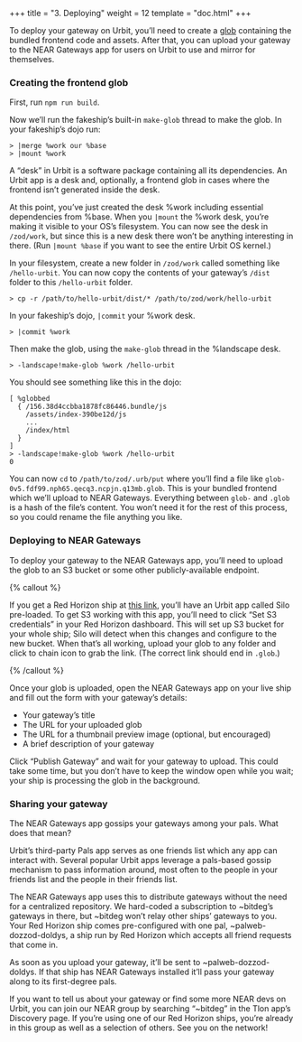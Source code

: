 +++
title = "3. Deploying"
weight = 12
template = "doc.html"
+++

To deploy your gateway on Urbit, you’ll need to create a [glob](https://docs.urbit.org/userspace/apps/reference/dist/glob) containing the bundled frontend code and assets. After that, you can upload your gateway to the NEAR Gateways app for users on Urbit to use and mirror for themselves.

### Creating the frontend glob

First, run `npm run build`.

Now we’ll run the fakeship’s built-in `make-glob` thread to make the glob. In your fakeship’s dojo run:

```
> |merge %work our %base
> |mount %work
```

A “desk” in Urbit is a software package containing all its dependencies. An Urbit app is a desk and, optionally, a frontend glob in cases where the frontend isn’t generated inside the desk.

At this point, you’ve just created the desk %work including essential dependencies from %base. When you `|mount` the %work desk, you’re making it visible to your OS’s filesystem. You can now see the desk in `/zod/work`, but since this is a new desk there won’t be anything interesting in there. (Run `|mount %base` if you want to see the entire Urbit OS kernel.)

In your filesystem, create a new folder in `/zod/work` called something like `/hello-urbit`. You can now copy the contents of your gateway’s `/dist` folder to this `/hello-urbit` folder.

```
> cp -r /path/to/hello-urbit/dist/* /path/to/zod/work/hello-urbit
```

In your fakeship’s dojo, `|commit` your %work desk.

```
> |commit %work
```

Then make the glob, using the `make-glob` thread in the %landscape desk.

```
> -landscape!make-glob %work /hello-urbit
```

You should see something like this in the dojo:

```
[ %globbed
  { /156.38d4ccbba1878fc86446.bundle/js
    /assets/index-390be12d/js
    ...
    /index/html
  }
]
> -landscape!make-glob %work /hello-urbit
0
```

You can now `cd` to `/path/to/zod/.urb/put` where you’ll find a file like `glob-0v5.fdf99.nph65.qecq3.ncpjn.q13mb.glob`. This is your bundled frontend which we’ll upload to NEAR Gateways. Everything between `glob-` and `.glob` is a hash of the file’s content. You won’t need it for the rest of this process, so you could rename the file anything you like.

### Deploying to NEAR Gateways

To deploy your gateway to the NEAR Gateways app, you’ll need to upload the glob to an S3 bucket or some other publicly-available endpoint.

{% callout %}

If you get a Red Horizon ship at [this link](https://redhorizon.com/join/61c3b5a7-9eba-437c-8049-b5b217625bcf), you’ll have an Urbit app called Silo pre-loaded. To get S3 working with this app, you’ll need to click “Set S3 credentials” in your Red Horizon dashboard. This will set up S3 bucket for your whole ship; Silo will detect when this changes and configure to the new bucket. When that’s all working, upload your glob to any folder and click to chain icon to grab the link. (The correct link should end in `.glob`.)

{% /callout %}

Once your glob is uploaded, open the NEAR Gateways app on your live ship and fill out the form with your gateway’s details:
- Your gateway’s title
- The URL for your uploaded glob
- The URL for a thumbnail preview image (optional, but encouraged)
- A brief description of your gateway

Click “Publish Gateway” and wait for your gateway to upload. This could take some time, but you don’t have to keep the window open while you wait; your ship is processing the glob in the background.

### Sharing your gateway

The NEAR Gateways app gossips your gateways among your pals. What does that mean?

Urbit’s third-party Pals app serves as one friends list which any app can interact with. Several popular Urbit apps leverage a pals-based gossip mechanism to pass information around, most often to the people in your friends list and the people in their friends list.

The NEAR Gateways app uses this to distribute gateways without the need for a centralized repository. We hard-coded a subscription to ~bitdeg’s gateways in there, but ~bitdeg won’t relay other ships’ gateways to you. Your Red Horizon ship comes pre-configured with one pal, ~palweb-dozzod-doldys, a ship run by Red Horizon which accepts all friend requests that come in.

As soon as you upload your gateway, it’ll be sent to ~palweb-dozzod-doldys. If that ship has NEAR Gateways installed it’ll pass your gateway along to its first-degree pals.

If you want to tell us about your gateway or find some more NEAR devs on Urbit, you can join our NEAR group by searching “~bitdeg” in the Tlon app’s Discovery page. If you’re using one of our Red Horizon ships, you’re already in this group as well as a selection of others. See you on the network!
